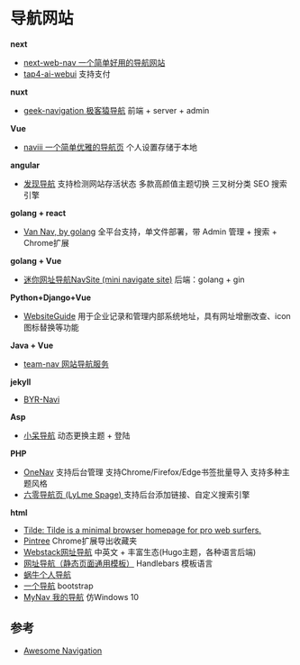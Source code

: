# 导航网站

**next**

- [next-web-nav 一个简单好用的导航网站](https://github.com/liwenka1/next-web-nav)
- [tap4-ai-webui](https://github.com/6677-ai/tap4-ai-webui) 支持支付

**nuxt**

- [geek-navigation 极客猿导航](https://github.com/geekape/geek-navigation) 前端 + server + admin

**Vue**

- [naviii 一个简单优雅的导航页](https://github.com/eehhh/naviii) 个人设置存储于本地

**angular**

- [发现导航](https://github.com/xjh22222228/nav) 支持检测网站存活状态 多款高颜值主题切换 三叉树分类 SEO 搜索引擎

**golang + react**

- [Van Nav, by golang](https://github.com/Mereithhh/van-nav) 全平台支持，单文件部署，带 Admin 管理 + 搜索 + Chrome扩展

**golang + Vue**

- [迷你网址导航NavSite (mini navigate site)](https://github.com/cifaz/nav-site) 后端：golang + gin

**Python+Django+Vue**

- [WebsiteGuide](https://github.com/mizhexiaoxiao/WebsiteGuide) 用于企业记录和管理内部系统地址，具有网址增删改查、icon图标替换等功能

**Java + Vue**

- [team-nav 网站导航服务](https://github.com/tuituidan/team-nav)

**jekyll** 

- [BYR-Navi](https://github.com/BYR-Navi/BYR-Navi)

**Asp**

- [小呆导航](https://github.com/xiaodai945/WEBJIKE) 动态更换主题 + 登陆

**PHP**

- [OneNav](https://github.com/helloxz/onenav) 支持后台管理 支持Chrome/Firefox/Edge书签批量导入 支持多种主题风格
- [六零导航页 (LyLme Spage) ](https://github.com/LyLme/lylme_spage) 支持后台添加链接、自定义搜索引擎

**html**

- [Tilde: Tilde is a minimal browser homepage for pro web surfers.](https://github.com/xvvvyz/tilde)
- [Pintree](https://github.com/Pintree-io/pintree) Chrome扩展导出收藏夹
- [Webstack网址导航](https://github.com/WebStackPage/WebStackPage.github.io) 中英文 + 丰富生态(Hugo主题，各种语言后端)
- [网址导航（静态页面通用模板）](https://github.com/geneasy/nav) Handlebars 模板语言
- [蜗牛个人导航](https://github.com/eallion/favorite)
- [一个导航](https://github.com/HoYuenhang/aNavigation) bootstrap
- [MyNav 我的导航](https://github.com/j67678/MyNav) 仿Windows 10

## 参考

- [Awesome Navigation](https://github.com/eryajf/awesome-navigation)
